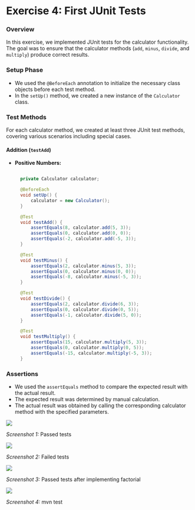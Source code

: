 # Exercise 4: First JUnit Tests

### Overview

In this exercise, we implemented JUnit tests for the calculator functionality. The goal was to ensure that the calculator methods (`add`, `minus`, `divide`, and `multiply`) produce correct results.

### Setup Phase

- We used the `@BeforeEach` annotation to initialize the necessary class objects before each test method.
- In the `setUp()` method, we created a new instance of the `Calculator` class.

### Test Methods

For each calculator method, we created at least three JUnit test methods, covering various scenarios including special cases.

#### Addition (`testAdd`)

- **Positive Numbers:**
  ```java

    private Calculator calculator;

    @BeforeEach
    void setUp() {
        calculator = new Calculator();
    }

    @Test
    void testAdd() {
        assertEquals(8, calculator.add(5, 3));
        assertEquals(0, calculator.add(0, 0));
        assertEquals(-2, calculator.add(-5, 3));
    }

    @Test
    void testMinus() {
        assertEquals(2, calculator.minus(5, 3));
        assertEquals(0, calculator.minus(0, 0));
        assertEquals(-8, calculator.minus(-5, 3));
    }

    @Test
    void testDivide() {
        assertEquals(2, calculator.divide(6, 3));
        assertEquals(0, calculator.divide(0, 5));
        assertEquals(-1, calculator.divide(5, 0));
    }

    @Test
    void testMultiply() {
        assertEquals(15, calculator.multiply(5, 3));
        assertEquals(0, calculator.multiply(0, 5));
        assertEquals(-15, calculator.multiply(-5, 3));
    }


### Assertions

- We used the `assertEquals` method to compare the expected result with the actual result.
- The expected result was determined by manual calculation.
- The actual result was obtained by calling the corresponding calculator method with the specified parameters.



![](/resources/images/ex4_1.png)

_Screenshot 1:_ Passed tests

![](/resources/images/ex4_2.png)

_Screenshot 2:_ Failed tests

![](/resources/images/ex4_3.png)

_Screenshot 3:_ Passed tests after implementing factorial

![](/resources/images/ex4_4.png)

_Screenshot 4:_ mvn test